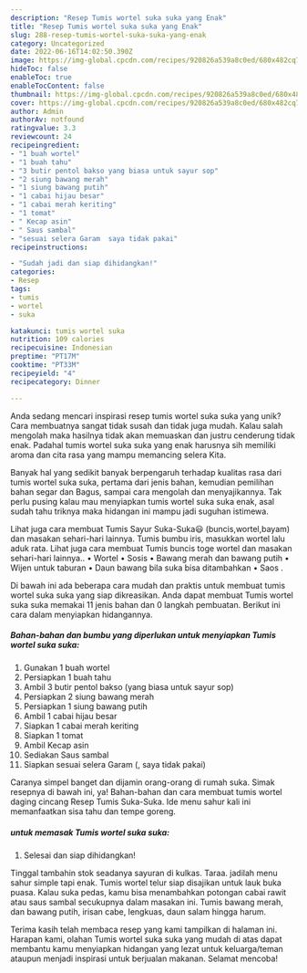 ```yaml
---
description: "Resep Tumis wortel suka suka yang Enak"
title: "Resep Tumis wortel suka suka yang Enak"
slug: 288-resep-tumis-wortel-suka-suka-yang-enak
category: Uncategorized
date: 2022-06-16T14:02:50.390Z
image: https://img-global.cpcdn.com/recipes/920826a539a8c0ed/680x482cq70/tumis-wortel-suka-suka-foto-resep-utama.jpg
hideToc: false
enableToc: true
enableTocContent: false
thumbnail: https://img-global.cpcdn.com/recipes/920826a539a8c0ed/680x482cq70/tumis-wortel-suka-suka-foto-resep-utama.jpg
cover: https://img-global.cpcdn.com/recipes/920826a539a8c0ed/680x482cq70/tumis-wortel-suka-suka-foto-resep-utama.jpg
author: Admin
authorAv: notfound
ratingvalue: 3.3
reviewcount: 24
recipeingredient:
- "1 buah wortel"
- "1 buah tahu"
- "3 butir pentol bakso yang biasa untuk sayur sop"
- "2 siung bawang merah"
- "1 siung bawang putih"
- "1 cabai hijau besar"
- "1 cabai merah keriting"
- "1 tomat"
- " Kecap asin"
- " Saus sambal"
- "sesuai selera Garam  saya tidak pakai"
recipeinstructions:

- "Sudah jadi dan siap dihidangkan!"
categories:
- Resep
tags:
- tumis
- wortel
- suka

katakunci: tumis wortel suka 
nutrition: 109 calories
recipecuisine: Indonesian
preptime: "PT17M"
cooktime: "PT33M"
recipeyield: "4"
recipecategory: Dinner

---
```





Anda sedang mencari inspirasi resep tumis wortel suka suka yang unik? Cara membuatnya sangat tidak susah dan tidak juga mudah. Kalau salah mengolah maka hasilnya tidak akan memuaskan dan justru cenderung tidak enak. Padahal tumis wortel suka suka yang enak harusnya sih memiliki aroma dan cita rasa yang mampu memancing selera Kita.





Banyak hal yang sedikit banyak berpengaruh terhadap kualitas rasa dari tumis wortel suka suka, pertama dari jenis bahan, kemudian pemilihan bahan segar dan Bagus, sampai cara mengolah dan menyajikannya. Tak perlu pusing kalau mau menyiapkan tumis wortel suka suka enak,      asal sudah tahu triknya maka hidangan ini mampu jadi suguhan istimewa.














Lihat juga cara membuat Tumis Sayur Suka-Suka😃 (buncis,wortel,bayam) dan masakan sehari-hari lainnya. Tumis bumbu iris, masukkan wortel lalu aduk rata. Lihat juga cara membuat Tumis buncis toge wortel dan masakan sehari-hari lainnya.. • Wortel • Sosis • Bawang merah dan bawang putih • Wijen untuk taburan • Daun bawang bila suka bisa ditambahkan • Saos .






Di bawah ini ada beberapa cara mudah dan praktis untuk membuat tumis wortel suka suka yang siap dikreasikan. Anda dapat membuat Tumis wortel suka suka memakai 11 jenis bahan dan 0 langkah pembuatan. Berikut ini cara dalam menyiapkan hidangannya.

<!--inarticleads1-->

##### Bahan-bahan dan bumbu yang diperlukan untuk menyiapkan Tumis wortel suka suka:

1. Gunakan 1 buah wortel
1. Persiapkan 1 buah tahu
1. Ambil 3 butir pentol bakso (yang biasa untuk sayur sop)
1. Persiapkan 2 siung bawang merah
1. Persiapkan 1 siung bawang putih
1. Ambil 1 cabai hijau besar
1. Siapkan 1 cabai merah keriting
1. Siapkan 1 tomat
1. Ambil  Kecap asin
1. Sediakan  Saus sambal
1. Siapkan sesuai selera Garam (, saya tidak pakai)


Caranya simpel banget dan dijamin orang-orang di rumah suka. Simak resepnya di bawah ini, ya! Bahan-bahan dan cara membuat tumis wortel daging cincang Resep Tumis Suka-Suka. Ide menu sahur kali ini memanfaatkan sisa tahu dan tempe goreng. 

<!--inarticleads2-->

#####  untuk memasak Tumis wortel suka suka:


1. Selesai dan siap dihidangkan!

Tinggal tambahin stok seadanya sayuran di kulkas. Taraa. jadilah menu sahur simple tapi enak. Tumis wortel telur siap disajikan untuk lauk buka puasa. Kalau suka pedas, kamu bisa menambahkan potongan cabai rawit atau saus sambal secukupnya dalam masakan ini. Tumis bawang merah, dan bawang putih, irisan cabe, lengkuas, daun salam hingga harum. 

Terima kasih telah membaca resep yang kami tampilkan di halaman ini. Harapan kami, olahan Tumis wortel suka suka yang mudah di atas dapat membantu kamu menyiapkan hidangan yang lezat untuk keluarga/teman ataupun menjadi inspirasi untuk berjualan makanan. Selamat mencoba!
